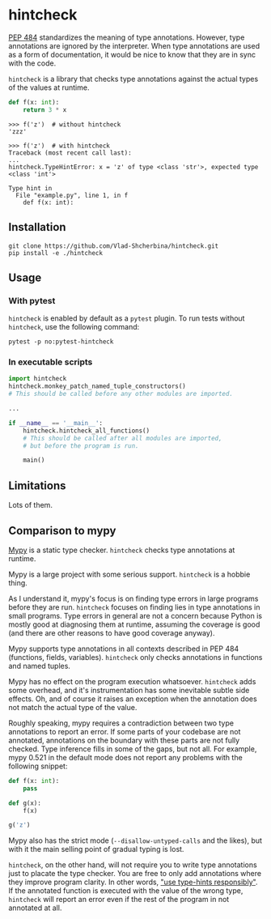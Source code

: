 # hintcheck

[PEP 484](https://www.python.org/dev/peps/pep-0484/) standardizes the meaning of type annotations.
However, type annotations are ignored by the interpreter.
When type annotations are used as a form of documentation, it would be nice to know that they are in sync with the code.

`hintcheck` is a library that checks type annotations against the actual types of the values at runtime.

```python
def f(x: int):
    return 3 * x
```
```
>>> f('z')  # without hintcheck
'zzz'
```
```pytb
>>> f('z')  # with hintcheck
Traceback (most recent call last):
...
hintcheck.TypeHintError: x = 'z' of type <class 'str'>, expected type <class 'int'>

Type hint in
  File "example.py", line 1, in f
    def f(x: int):
```
## Installation

```
git clone https://github.com/Vlad-Shcherbina/hintcheck.git
pip install -e ./hintcheck
```


## Usage

### With pytest

`hintcheck` is enabled by default as a `pytest` plugin.
To run tests without `hintcheck`, use the following command:
```
pytest -p no:pytest-hintcheck
```

### In executable scripts

```python
import hintcheck
hintcheck.monkey_patch_named_tuple_constructors()
# This should be called before any other modules are imported.

...

if __name__ == '__main__':
    hintcheck.hintcheck_all_functions()
    # This should be called after all modules are imported,
    # but before the program is run.

    main()

```

## Limitations

Lots of them.

## Comparison to mypy

[Mypy](http://mypy-lang.org/) is a static type checker. `hintcheck` checks type annotations at runtime.

Mypy is a large project with some serious support. `hintcheck` is a hobbie thing.

As I understand it, mypy's focus is on finding type errors in large programs before they are run. `hintcheck` focuses on finding lies in type annotations in small programs. Type errors in general are not a concern because Python is mostly good at diagnosing them at runtime, assuming the coverage is good (and there are other reasons to have good coverage anyway).

Mypy supports type annotations in all contexts described in PEP 484 (functions, fields, variables). `hintcheck` only checks annotations in functions and named tuples.

Mypy has no effect on the program execution whatsoever. `hintcheck` adds some overhead, and it's instrumentation has some inevitable subtle side effects. Oh, and of course it raises an exception when the annotation does not match the actual type of the value.

Roughly speaking, mypy requires a contradiction between two type annotations to report an error. If some parts of your codebase are not annotated, annotations on the boundary with these parts are not fully checked. Type inference fills in some of the gaps, but not all. For example, mypy 0.521 in the default mode does not report any problems with the following snippet:
```python
def f(x: int):
    pass

def g(x):
    f(x)

g('z')
```
Mypy also has the strict mode (`--disallow-untyped-calls` and the likes), but with it the main selling point of gradual typing is lost.

`hintcheck`, on the other hand, will not require you to write type annotations just to placate the type checker. You are free to only add annotations where they improve program clarity. In other words, ["use type-hints responsibly"](https://mail.python.org/pipermail/python-dev/2015-May/140104.html). If the annotated function is executed with the value of the wrong type, `hintcheck` will report an error even if the rest of the program in not annotated at all.


